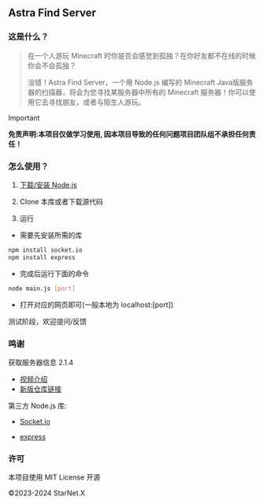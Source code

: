 ## Astra Find Server

### 这是什么？
> 在一个人游玩 Minecraft 时你是否会感觉到孤独？在你好友都不在线的时候你会不会孤独？
>  
> 没错！Astra Find Server，一个用 Node.js 编写的 Minecraft Java版服务器的扫描器，将会为您寻找某服务器中所有的 Minecraft 服务器！你可以使用它去寻找朋友，或者与陌生人游玩。

> [!IMPORTANT]
> **免责声明:本项目仅做学习使用, 因本项目导致的任何问题项目团队组不承担任何责任！**

### 怎么使用？

1. [下载/安装 Node.js](https://nodejs.cn/download/)

2. Clone 本库或者下载源代码

3. 运行

  * 需要先安装所需的库
  ```bash
  npm install socket.io
  npm install express
  ```

  * 完成后运行下面的命令
  ```bash
  node main.js [port]
  ```

  * 打开对应的网页即可(一般本地为 localhost:[port])

测试阶段，欢迎提问/反馈

### 鸣谢

获取服务器信息 2.1.4
* [视频介绍](https://www.bilibili.com/video/BV1tm4y1P7r1/)
* [新版仓库链接](https://github.com/hite4044/Minecraft-Server-Ports-Scanner-GUI)

第三方 Node.js 库:

* [Socket.io](https://github.com/socketio/socket.io)

* [express](https://github.com/expressjs/express)

### 许可

本项目使用 MIT License 开源

©2023-2024 StarNet.X
